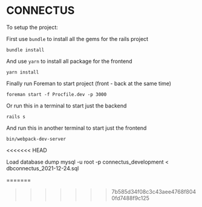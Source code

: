 # CONNECTUS

To setup the project:

First use `bundle` to install all the gems for the rails project

    bundle install

And use `yarn` to install all package for the frontend

    yarn install
    
Finally run Foreman to start project (front - back at the same time)

    foreman start -f Procfile.dev -p 3000

Or run this in a terminal to start just the backend

    rails s

And run this in another terminal to start just the frontend

    bin/webpack-dev-server
<<<<<<< HEAD

Load database dump
    mysql -u root -p connectus_development < dbconnectus_2021-12-24.sql
    
=======
>>>>>>> 7b585d34f08c3c43aee4768f8040fd7488f9c125
